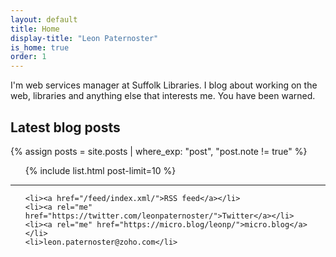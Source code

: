 ```yaml
---
layout: default
title: Home
display-title: "Leon Paternoster"
is_home: true
order: 1
---
```

I'm web services manager at Suffolk Libraries. I blog about working on the web, libraries and anything else that interests me. You have been warned.

<h2 class="f5 ttl small-caps tracked normal mt4">Latest blog posts</h2>

{% assign posts = site.posts | where_exp: "post", "post.note != true" %}

<ul class="list ma0 pa0 c-linky-visited">

{% include list.html post-limit=10 %}

</ul>

<hr class="pb4">

<ul class="c-linky-visited">

    <li><a href="/feed/index.xml/">RSS feed</a></li>
    <li><a rel="me" href="https://twitter.com/leonpaternoster/">Twitter</a></li>
    <li><a rel="me" href="https://micro.blog/leonp/">micro.blog</a></li>
    <li>leon.paternoster@zoho.com</li>

</ul>
